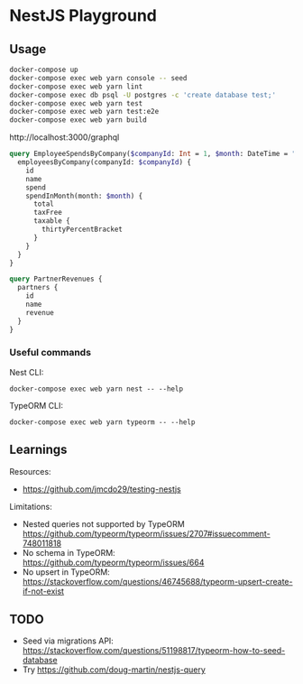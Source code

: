 # NestJS Playground

## Usage

```sh
docker-compose up
docker-compose exec web yarn console -- seed
docker-compose exec web yarn lint
docker-compose exec db psql -U postgres -c 'create database test;'
docker-compose exec web yarn test
docker-compose exec web yarn test:e2e
docker-compose exec web yarn build
```

http://localhost:3000/graphql

```graphql
query EmployeeSpendsByCompany($companyId: Int = 1, $month: DateTime = "2020-02-03") {
  employeesByCompany(companyId: $companyId) {
    id
    name
    spend
    spendInMonth(month: $month) {
      total
      taxFree
      taxable {
        thirtyPercentBracket
      }
    }
  }
}

query PartnerRevenues {
  partners {
    id
    name
    revenue
  }
}
```

### Useful commands

Nest CLI:
```
docker-compose exec web yarn nest -- --help
```

TypeORM CLI:
```
docker-compose exec web yarn typeorm -- --help
```

## Learnings

Resources:
- https://github.com/jmcdo29/testing-nestjs

Limitations:
- Nested queries not supported by TypeORM https://github.com/typeorm/typeorm/issues/2707#issuecomment-748011818
- No schema in TypeORM: https://github.com/typeorm/typeorm/issues/664
- No upsert in TypeORM: https://stackoverflow.com/questions/46745688/typeorm-upsert-create-if-not-exist

## TODO

- Seed via migrations API: https://stackoverflow.com/questions/51198817/typeorm-how-to-seed-database
- Try https://github.com/doug-martin/nestjs-query
